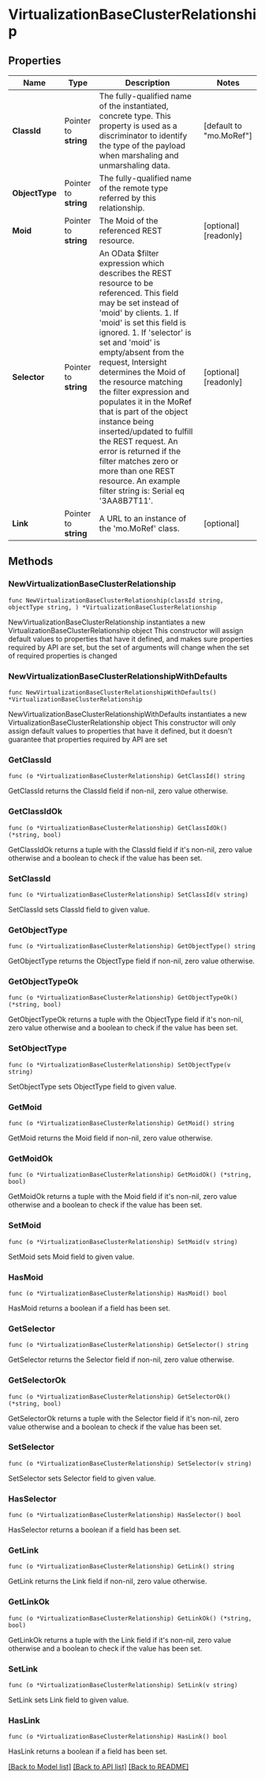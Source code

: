 # VirtualizationBaseClusterRelationship

## Properties

Name | Type | Description | Notes
------------ | ------------- | ------------- | -------------
**ClassId** | Pointer to **string** | The fully-qualified name of the instantiated, concrete type. This property is used as a discriminator to identify the type of the payload when marshaling and unmarshaling data. | [default to "mo.MoRef"]
**ObjectType** | Pointer to **string** | The fully-qualified name of the remote type referred by this relationship. | 
**Moid** | Pointer to **string** | The Moid of the referenced REST resource. | [optional] [readonly] 
**Selector** | Pointer to **string** | An OData $filter expression which describes the REST resource to be referenced. This field may be set instead of &#39;moid&#39; by clients. 1. If &#39;moid&#39; is set this field is ignored. 1. If &#39;selector&#39; is set and &#39;moid&#39; is empty/absent from the request, Intersight determines the Moid of the resource matching the filter expression and populates it in the MoRef that is part of the object instance being inserted/updated to fulfill the REST request. An error is returned if the filter matches zero or more than one REST resource. An example filter string is: Serial eq &#39;3AA8B7T11&#39;. | [optional] [readonly] 
**Link** | Pointer to **string** | A URL to an instance of the &#39;mo.MoRef&#39; class. | [optional] 

## Methods

### NewVirtualizationBaseClusterRelationship

`func NewVirtualizationBaseClusterRelationship(classId string, objectType string, ) *VirtualizationBaseClusterRelationship`

NewVirtualizationBaseClusterRelationship instantiates a new VirtualizationBaseClusterRelationship object
This constructor will assign default values to properties that have it defined,
and makes sure properties required by API are set, but the set of arguments
will change when the set of required properties is changed

### NewVirtualizationBaseClusterRelationshipWithDefaults

`func NewVirtualizationBaseClusterRelationshipWithDefaults() *VirtualizationBaseClusterRelationship`

NewVirtualizationBaseClusterRelationshipWithDefaults instantiates a new VirtualizationBaseClusterRelationship object
This constructor will only assign default values to properties that have it defined,
but it doesn't guarantee that properties required by API are set

### GetClassId

`func (o *VirtualizationBaseClusterRelationship) GetClassId() string`

GetClassId returns the ClassId field if non-nil, zero value otherwise.

### GetClassIdOk

`func (o *VirtualizationBaseClusterRelationship) GetClassIdOk() (*string, bool)`

GetClassIdOk returns a tuple with the ClassId field if it's non-nil, zero value otherwise
and a boolean to check if the value has been set.

### SetClassId

`func (o *VirtualizationBaseClusterRelationship) SetClassId(v string)`

SetClassId sets ClassId field to given value.


### GetObjectType

`func (o *VirtualizationBaseClusterRelationship) GetObjectType() string`

GetObjectType returns the ObjectType field if non-nil, zero value otherwise.

### GetObjectTypeOk

`func (o *VirtualizationBaseClusterRelationship) GetObjectTypeOk() (*string, bool)`

GetObjectTypeOk returns a tuple with the ObjectType field if it's non-nil, zero value otherwise
and a boolean to check if the value has been set.

### SetObjectType

`func (o *VirtualizationBaseClusterRelationship) SetObjectType(v string)`

SetObjectType sets ObjectType field to given value.


### GetMoid

`func (o *VirtualizationBaseClusterRelationship) GetMoid() string`

GetMoid returns the Moid field if non-nil, zero value otherwise.

### GetMoidOk

`func (o *VirtualizationBaseClusterRelationship) GetMoidOk() (*string, bool)`

GetMoidOk returns a tuple with the Moid field if it's non-nil, zero value otherwise
and a boolean to check if the value has been set.

### SetMoid

`func (o *VirtualizationBaseClusterRelationship) SetMoid(v string)`

SetMoid sets Moid field to given value.

### HasMoid

`func (o *VirtualizationBaseClusterRelationship) HasMoid() bool`

HasMoid returns a boolean if a field has been set.

### GetSelector

`func (o *VirtualizationBaseClusterRelationship) GetSelector() string`

GetSelector returns the Selector field if non-nil, zero value otherwise.

### GetSelectorOk

`func (o *VirtualizationBaseClusterRelationship) GetSelectorOk() (*string, bool)`

GetSelectorOk returns a tuple with the Selector field if it's non-nil, zero value otherwise
and a boolean to check if the value has been set.

### SetSelector

`func (o *VirtualizationBaseClusterRelationship) SetSelector(v string)`

SetSelector sets Selector field to given value.

### HasSelector

`func (o *VirtualizationBaseClusterRelationship) HasSelector() bool`

HasSelector returns a boolean if a field has been set.

### GetLink

`func (o *VirtualizationBaseClusterRelationship) GetLink() string`

GetLink returns the Link field if non-nil, zero value otherwise.

### GetLinkOk

`func (o *VirtualizationBaseClusterRelationship) GetLinkOk() (*string, bool)`

GetLinkOk returns a tuple with the Link field if it's non-nil, zero value otherwise
and a boolean to check if the value has been set.

### SetLink

`func (o *VirtualizationBaseClusterRelationship) SetLink(v string)`

SetLink sets Link field to given value.

### HasLink

`func (o *VirtualizationBaseClusterRelationship) HasLink() bool`

HasLink returns a boolean if a field has been set.


[[Back to Model list]](../README.md#documentation-for-models) [[Back to API list]](../README.md#documentation-for-api-endpoints) [[Back to README]](../README.md)


